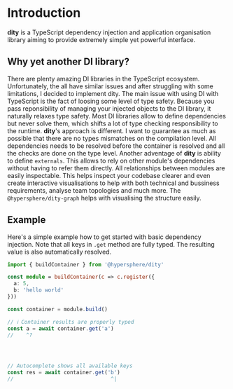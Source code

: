 # Introduction

**dity** is a TypeScript dependency injection and application organisation library aiming to provide extremely simple yet powerful interface.

## Why yet another DI library?
There are plenty amazing DI libraries in the TypeScript ecosystem. Unfortunately, the all have similar issues and after struggling with some limitations, I decided to implement dity.
The main issue with using DI with TypeScript is the fact of loosing some level of type safety. Because you pass reponsibility of managing your injected objects to the DI library, it naturally relaxes type safety. Most DI libraries allow to define dependencies but never solve them, which shifts a lot of type checking responsibility to the runtime.
**dity**'s approach is different. I want to guarantee as much as possible that there are no types mismatches on the compilation level. All dependencies needs to be resolved before the container is resolved and all the checks are done on the type level.
Another adventage of **dity** is ability to define `externals`. This allows to rely on other module's dependencies without having to refer them directly. All relationships between modules are easily inspectable. This helps inspect your codebase clearer and even create interactive visualisations to help with both technical and bussiness requirements, analyse team topologies and much more.
The `@hypersphere/dity-graph` helps with visualising the structure easily.


## Example
Here's a simple example how to get started with basic dependency injection. Note that all keys in `.get` method are fully typed. The resulting value is also automatically resolved.

```ts twoslash
import { buildContainer } from '@hypersphere/dity'

const module = buildContainer(c => c.register({
  a: 5,
  b: 'hello world'
}))

const container = module.build()

// ℹ️ Container results are properly typed
const a = await container.get('a')
//    ^?




// Autocomplete shows all available keys
const res = await container.get('b')
//                               ^|




 
```